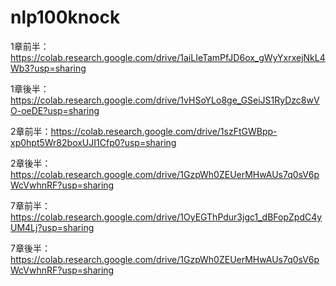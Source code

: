 # nlp100knock

1章前半：https://colab.research.google.com/drive/1aiLIeTamPfJD6ox_gWyYxrxejNkL4Wb3?usp=sharing

1章後半：https://colab.research.google.com/drive/1vHSoYLo8ge_GSeiJS1RyDzc8wVO-oeDE?usp=sharing

2章前半：https://colab.research.google.com/drive/1szFtGWBpp-xp0hpt5Wr82boxUJI1Cfp0?usp=sharing

2章後半：https://colab.research.google.com/drive/1GzpWh0ZEUerMHwAUs7q0sV6pWcVwhnRF?usp=sharing

7章前半：https://colab.research.google.com/drive/1OyEGThPdur3jgc1_dBFopZpdC4yUM4Lj?usp=sharing

7章後半：https://colab.research.google.com/drive/1GzpWh0ZEUerMHwAUs7q0sV6pWcVwhnRF?usp=sharing


